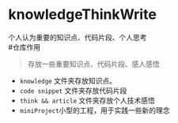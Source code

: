 # knowledgeThinkWrite
个人认为重要的知识点、代码片段、个人思考  
#仓库作用
> 存放一些重要知识点、代码片段、感人感悟
- `knowledge` 文件夹存放知识点。
- `code snippet` 文件夹存放代码片段
- `think && article` 文件夹存放个人技术感悟 
- `miniProject`小型的工程，用于实践一些新的理念
